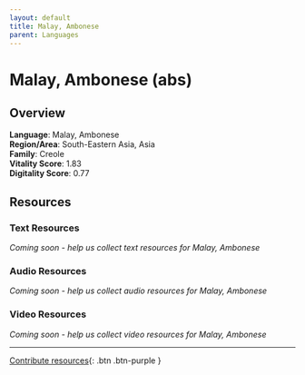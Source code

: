 ```yaml
---
layout: default
title: Malay, Ambonese
parent: Languages
---
```


# Malay, Ambonese (abs)

## Overview

**Language**: Malay, Ambonese  
**Region/Area**: South-Eastern Asia, Asia  
**Family**: Creole  
**Vitality Score**: 1.83  
**Digitality Score**: 0.77  

## Resources

### Text Resources
*Coming soon - help us collect text resources for Malay, Ambonese*

### Audio Resources
*Coming soon - help us collect audio resources for Malay, Ambonese*

### Video Resources
*Coming soon - help us collect video resources for Malay, Ambonese*

---

[Contribute resources](https://fairtrain.github.io/){: .btn .btn-purple }
